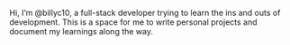 Hi, I’m @billyc10, a full-stack developer trying to learn the ins and outs of development.
This is a space for me to write personal projects and document my learnings along the way.

<!---
billyc10/billyc10 is a ✨ special ✨ repository because its `README.md` (this file) appears on your GitHub profile.
You can click the Preview link to take a look at your changes.
--->
